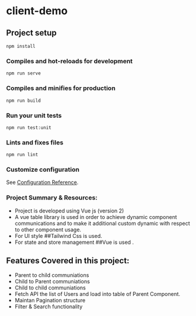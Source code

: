# client-demo

## Project setup
```
npm install
```

### Compiles and hot-reloads for development
```
npm run serve
```

### Compiles and minifies for production
```
npm run build
```

### Run your unit tests
```
npm run test:unit
```

### Lints and fixes files
```
npm run lint
```

### Customize configuration
See [Configuration Reference](https://cli.vuejs.org/config/).

### Project Summary & Resources:
- Project is developed using Vue js (version 2)
- A vue table library is used in order to achieve dynamic component communications and to make it additional custom dynamic with respect to other component usage.
- For UI style ##Tailwind Css is used.
- For state and store management ##Vue is used .

## Features Covered in this project:
- Parent to child communiations
- Child to Parent communiations
- Child to child communiations
- Fetch API the list of Users and load into table of Parent Component.
- Maintan Pagination structure
- Filter & Search functionality
